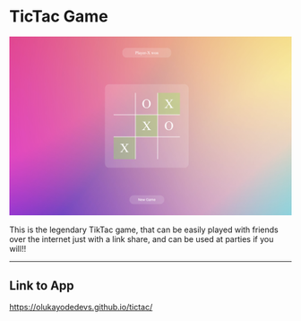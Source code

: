 # TicTac Game
<p align="center">
  <img src="./screenshot.png" width="600" title="Password Generator" alt="Password Generator">
  </p>
This  is the legendary TikTac game, that can be easily played with friends over the internet just with a link share, and can be used at parties if you will!!

---

## Link to App
https://olukayodedevs.github.io/tictac/
